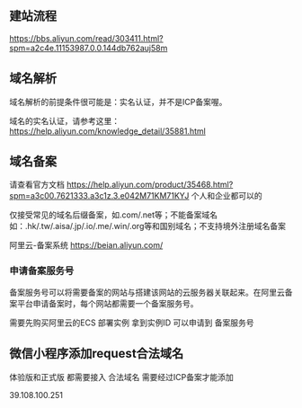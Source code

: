 ## 建站流程

https://bbs.aliyun.com/read/303411.html?spm=a2c4e.11153987.0.0.144db762auj58m

## 域名解析

域名解析的前提条件很可能是：实名认证，并不是ICP备案喔。

域名的实名认证，请参考这里：https://help.aliyun.com/knowledge_detail/35881.html

## 域名备案
请查看官方文档 https://help.aliyun.com/product/35468.html?spm=a3c00.7621333.a3c1z.3.e042M71KM71KYJ 
个人和企业都可以的

仅接受常见的域名后缀备案，如.com/.net等；不能备案域名如：.hk/.tw/.aisa/.jp/.io/.me/.win/.org等和国别域名；不支持境外注册域名备案

阿里云-备案系统 https://beian.aliyun.com/

### 申请备案服务号
备案服务号可以将需要备案的网站与搭建该网站的云服务器关联起来。在阿里云备案平台申请备案时，每个网站都需要一个备案服务号。

需要先购买阿里云的ECS 部署实例 拿到实例ID 可以申请到 备案服务号

## 微信小程序添加request合法域名
体验版和正式版 都需要接入 合法域名 需要经过ICP备案才能添加

39.108.100.251

